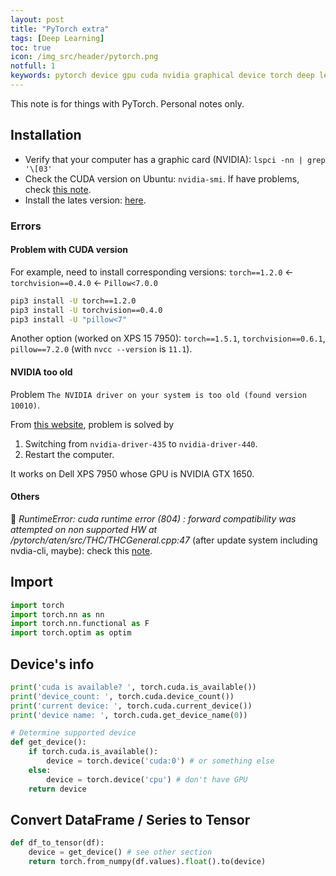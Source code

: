 ```yaml
---
layout: post
title: "PyTorch extra"
tags: [Deep Learning]
toc: true
icon: /img_src/header/pytorch.png
notfull: 1
keywords: pytorch device gpu cuda nvidia graphical device torch deep learning neural network
---
```


This note is for things with PyTorch. Personal notes only.

## Installation

- Verify that your computer has a graphic card (NVIDIA):  `lspci -nn | grep '\[03'`
- Check the CUDA version on Ubuntu: `nvidia-smi`. If have problems, check [this note](/linux-tips#gpu-nvdia-problems).
- Install the lates version: [here](https://pytorch.org/).

### Errors

#### Problem with CUDA version

For example, need to install corresponding versions: `torch==1.2.0` <- `torchvision==0.4.0` <- `Pillow<7.0.0`

~~~ bash
pip3 install -U torch==1.2.0
pip3 install -U torchvision==0.4.0
pip3 install -U "pillow<7"
~~~

Another option (worked on XPS 15 7950): `torch==1.5.1`, `torchvision==0.6.1`, `pillow==7.2.0` (with `nvcc --version` is `11.1`).

#### NVIDIA too old

Problem `The NVIDIA driver on your system is too old (found version 10010)`.

From [this website](https://discuss.pytorch.org/t/old-cuda-driver-with-pytorch-1-5/78470/5), problem is solved by

1. Switching from `nvidia-driver-435` to `nvidia-driver-440`.
2. Restart the computer.

It works on Dell XPS 7950 whose GPU is NVIDIA GTX 1650.

#### Others

🔅 _RuntimeError: cuda runtime error (804) : forward compatibility was attempted on non supported HW at /pytorch/aten/src/THC/THCGeneral.cpp:47_ (after update system including nvdia-cli, maybe): check this [note](/linux-tips#gpu-nvdia-problems).

## Import

~~~ python
import torch
import torch.nn as nn
import torch.nn.functional as F
import torch.optim as optim
~~~

## Device's info

~~~ python
print('cuda is available? ', torch.cuda.is_available())
print('device_count: ', torch.cuda.device_count())
print('current device: ', torch.cuda.current_device())
print('device name: ', torch.cuda.get_device_name(0))
~~~

~~~ python
# Determine supported device
def get_device():
    if torch.cuda.is_available():
        device = torch.device('cuda:0') # or something else
    else:
        device = torch.device('cpu') # don't have GPU
    return device
~~~

## Convert DataFrame / Series to Tensor

~~~ python
def df_to_tensor(df):
    device = get_device() # see other section
    return torch.from_numpy(df.values).float().to(device)
~~~